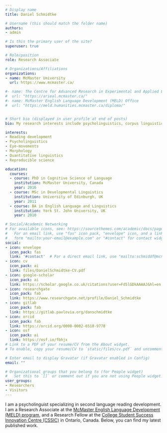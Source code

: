 ```yaml
---
# Display name
title: Daniel Schmidtke

# Username (this should match the folder name)
authors:
- admin

# Is this the primary user of the site?
superuser: true

# Role/position
role: Research Associate

# Organizations/Affiliations
organizations:
- name: McMaster University
  url: https://www.mcmaster.ca/

#- name: The Centre for Advanced Research in Experimental and Applied Linguistics (ARiEAL)
#  url: "https://arieal.mcmaster.ca/"
#- name: McMaster English Language Development (MELD) Office
#  url: "https://meld.humanities.mcmaster.ca/diploma/"


# Short bio (displayed in user profile at end of posts)
bio: My research interests include psycholinguistics, corpus linguistics and linguistic theory.

interests:
- Reading development
- Psycholinguistics
- Eye-movements
- Morphology
- Quantitative linguistics
- Reproducible science

education:
  courses:
  - course: PhD in Cognitive Science of Language
    institution: McMaster University, Canada
    year: 2016
  - course: MSc in Developmental Linguistics
    institution: University of Edinburgh, UK
    year: 2011
  - course: BA in English Language and Linguistics
    institution: York St. John University, UK
    year: 2010

# Social/Academic Networking
# For available icons, see: https://sourcethemes.com/academic/docs/page-builder/#icons
#   For an email link, use "fas" icon pack, "envelope" icon, and a link in the
#   form "mailto:your-email@example.com" or "#contact" for contact widget.
social:
- icon: envelope
  icon_pack: fas
  link: '#contact'  # For a direct email link, use "mailto:schmiddf@mcmaster.ca".
- icon: cv
  icon_pack: ai
  link: files/DanielSchmidtke-CV.pdf
- icon: google-scholar
  icon_pack: ai
  link: https://scholar.google.co.uk/citations?user=Fd5lGDkAAAAJ&hl=en
- icon: researchgate
  icon_pack: fab
  link: https://www.researchgate.net/profile/Daniel_Schmidtke 
- icon: gitlab
  icon_pack: fab
  link: https://gitlab.pavlovia.org/danschmidtke
- icon: orcid
  icon_pack: fab
  link: https://orcid.org/0000-0002-6518-9778
- icon: osf
  icon_pack: ai
  link: https://osf.io/fbhjx
# Link to a PDF of your resume/CV from the About widget.
# To enable, copy your resume/CV to `static/files/cv.pdf` and uncomment the lines below.

# Enter email to display Gravatar (if Gravatar enabled in Config)
email: ""

# Organizational groups that you belong to (for People widget)
#   Set this to `[]` or comment out if you are not using People widget.
user_groups:
- Researchers
- Visitors
---
```


I am a psycholinguist specializing in second language reading development. I am a Research Associate at the [McMaster English Language Development (MELD) program](https://meld.humanities.mcmaster.ca/), and a Research Fellow at the [College Student Success Innovation Centre (CSSIC)](https://www.mohawkcollege.ca/college-student-success-innovation-centre) in Ontario, Canada. Below, you can find my latest published work.

